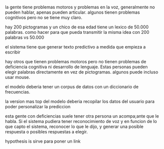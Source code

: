 la gente tiene problemas motoros y problemas en la voz, generalmente no pueden hablar, apenas pueden articular. 
algunos tienen problemas cognitivos pero no se tiene muy claro. 

hay 200 pictogramas y un chico de esa edad tiene un lexico de 50.000 palabras. 
como hacer para que pueda transmitir la misma idea con 200 palabras vs 50.000

el sistema tiene que generar texto predictivo a medida que empieza a escribir

hay otros que tienen problemas motoros pero no tienen problemas de deficiencia cognitiva ni desarrollo de lenguaje. Estas personas pueden elegir palabras directamente en vez de pictogramas. 
algunos puede incluso usar mouse. 


el modelo deberia tener un corpus de datos con un diccionario de frecuencias. 

la version mas top del modelo deberia recopilar los datos del usuario para poder personalizar la prediccion

esta gente con deficiencias suele tener otra persona un acompa;ante que le habla. Si el sistema pudiera tener reconocimiento de voz y en funcion de lo que capto el sistema, reconocer lo que le dijo, y generar una posible respuesta o posibles respuestas a elegir. 




hypothesis is sirve para poner un link









